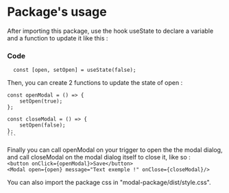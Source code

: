 # Package's usage

After importing this package, use the hook useState to declare a variable and a function to update it like this : 
  ### Code
  ```
    const [open, setOpen] = useState(false);
```

Then, you can create 2 functions to update the state of open :
    
    const openModal = () => {
        setOpen(true);
    };

    const closeModal = () => {
        setOpen(false);
    };
    ```

Finally you can call openModal on your trigger to open the the modal dialog, and call closeModal on the modal dialog 
itself to close it, like so :  
  `<button onClick={openModal}>Save</button>`  
  `<Modal open={open} message="Text exemple !" onClose={closeModal}/>`

You can also import the package css in "modal-package/dist/style.css".